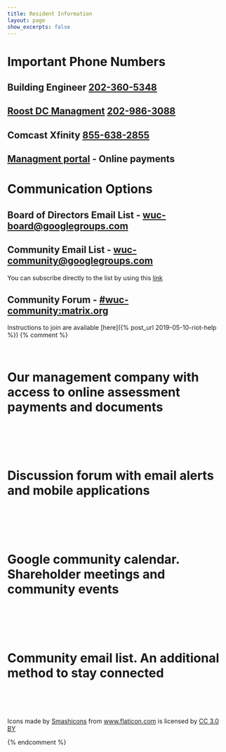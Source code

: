 ```yaml
---
title: Resident Information
layout: page
show_excerpts: false
---
```


# Important Phone Numbers

## Building Engineer [202-360-5348](tel:202-360-5348)

## [Roost DC Managment](https://roostdcllc.appfolio.com/connect/users/sign_in) [202-986-3088](tel:202-986-3088)

## Comcast Xfinity [855-638-2855](tel:855-638-2855)

## [Managment portal](https://roostdcllc.appfolio.com/connect/users/sign_in) - Online payments 

# Communication Options

## Board of Directors Email List - [wuc-board@googlegroups.com](mailto:wuc-board@googlegroups.com)

## Community Email List - [wuc-community@googlegroups.com](mailto:wuc-community@googlegroups.com)

You can subscribe directly to the list by using this [link](https://groups.google.com/forum/#!forum/wuc-community/join)

## Community Forum - [#wuc-community:matrix.org](https://riot.im/app/#/room/#wuc-community:matrix.org)

Instructions to join are available [here]({% post_url 2019-05-10-riot-help %})
{% comment %}
<br>
<br>

<figure style="width: 128px" class="align-left">
<a href="https://roostdcllc.appfolio.com/connect/users/sign_in">
<img src="{{ '/images/dollar-symbol.png' | absolute_url }}" alt="">
</a>
</figure> 

# Our management company with access to online assessment payments and documents
<br>
<br>
<br>

<figure style="width: 100px" class="align-left">
<a href="https://riot.im/app/#/group/+wuc:matrix.org">
<img src="{{ '/images/discuss-issue.png' | absolute_url }}" alt="">
</a>
</figure> 

# Discussion forum with email alerts and mobile applications
<br>
<br>
<br>

<figure style="width: 128px" class="align-left">
<a href="https://calendar.google.com/calendar/embed?src=ddoo8dlc241cqau8dbegusoan0%40group.calendar.google.com&ctz=America%2FNew_York">
<img src="{{ '/images/calendar.png' | absolute_url }}" alt="">
</a>
</figure> 

# Google community calendar. Shareholder meetings and community events
<br>
<br>
<br>

<figure style="width: 128px" class="align-left">
<a href="https://groups.google.com/forum/#!forum/winchesterunderwood/join">
<img src="{{ '/images/envelope.png' | absolute_url }}" alt="">
</a>
</figure> 

# Community email list. An additional method to stay connected
<br>
<br>
<br>


Icons made by <a href="https://www.flaticon.com/authors/smashicons" title="Smashicons">Smashicons</a> from <a href="https://www.flaticon.com/" 			    title="Flaticon">www.flaticon.com</a> is licensed by <a href="http://creativecommons.org/licenses/by/3.0/" 			    title="Creative Commons BY 3.0" target="_blank">CC 3.0 BY</a>
</p>
{% endcomment %}
